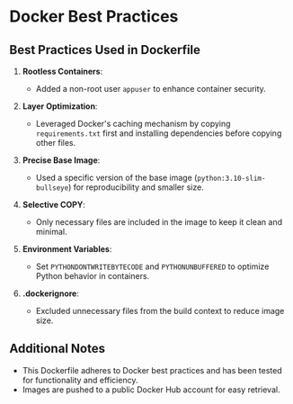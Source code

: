 # Docker Best Practices

## Best Practices Used in Dockerfile

1. **Rootless Containers**:
   * Added a non-root user `appuser` to enhance container security.

2. **Layer Optimization**:
   * Leveraged Docker's caching mechanism by copying `requirements.txt` first and installing dependencies before copying other files.

3. **Precise Base Image**:
   * Used a specific version of the base image (`python:3.10-slim-bullseye`) for reproducibility and smaller size.

4. **Selective COPY**:
   * Only necessary files are included in the image to keep it clean and minimal.

5. **Environment Variables**:
   * Set `PYTHONDONTWRITEBYTECODE` and `PYTHONUNBUFFERED` to optimize Python behavior in containers.

6. **.dockerignore**:
   * Excluded unnecessary files from the build context to reduce image size.

## Additional Notes

* This Dockerfile adheres to Docker best practices and has been tested for functionality and efficiency.
* Images are pushed to a public Docker Hub account for easy retrieval.
